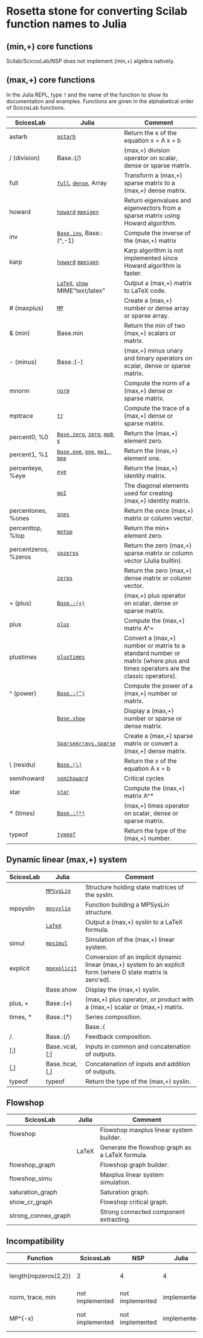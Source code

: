 # Rosetta stone for converting Scilab function names to Julia

## (min,+) core functions

Scilab/ScicosLab/NSP does not implement (min,+) algebra natively.

## (max,+) core functions

In the Julia REPL, type `?` and the name of the function to show its documentation and examples. Functions are given in the alphabetical order of ScicosLab functions.

| ScicosLab            | Julia                         | Comment                                                                                                          |
|----------------------|-------------------------------|------------------------------------------------------------------------------------------------------------------|
| astarb               | [`astarb`](@ref)              | Return the x of the equation x = A x + b                                                                         |
| / (division)         | Base.:(/)                     | (max,+) division operator on scalar, dense or sparse matrix.                                                     |
| full                 | [`full`](@ref), [`dense`](@ref), Array            | Transform a (max,+) sparse matrix to a (max,+) dense matrix.                                 |
| howard               | [`howard`](@ref) [`mpeigen`](@ref)   | Return eigenvalues and eigenvectors from a sparse matrix using Howard algorithm.                          |
| inv                  | [`Base.inv`](@ref), Base.:(^,-1)   | Compute the inverse of the (max,+) matrix                                                                   |
| karp                 | [`howard`](@ref) [`mpeigen`](@ref)   | Karp algorithm is not implemented since Howard algorithm is faster.                                       |
|                      | [`LaTeX`](@ref), [`show`](@ref) MIME"text/latex"  | Output a (max,+) matrix to LaTeX code.                                                       |
| # (maxplus)          | [`MP`](@ref)                  | Create a (max,+) number or dense array or sparse array.                                                          |
| & (min)              | Base.min                      | Return the min of two (max,+) scalars or matrix.                                                                 |
| - (minus)            | Base.:(-)                     | (max,+) minus unary and binary operators on scalar, dense or sparse matrix.                                      |
| mnorm                | [`norm`](@ref)                | Compute the norm of a (max,+) dense or sparse matrix.                                                            |
| mptrace              | [`tr`](@ref)                  | Compute the trace of a (max,+) dense or sparse matrix.                                                           |
| percent0, %0         | [`Base.zero`](@ref), [`zero`](@ref), [`mp0`](@ref), [`ϵ`](@ref)     | Return the (max,+) element zero.                                           |
| percent1, %1         | [`Base.one`](@ref), [`one`](@ref), [`mp1`](@ref),[` mpe`](@ref)     | Return the (max,+) element one.                                            |
| percenteye, %eye     | [`eye`](@ref)                 | Return the (max,+) identity matrix.                                                                              |
|                      | [`mpI`](@ref)                 | The diagonal elements used for creating (max,+) identity matrix.                                                 |
| percentones, %ones   | [`ones`](@ref)                | Return the once (max,+) matrix or column vector.                                                                 |
| percenttop, %top     | [`mptop`](@ref)               | Return the min+ element zero.                                                                                    |
| percentzeros, %zeros | [`spzeros`](@ref)             | Return the zero (max,+) sparse matrix or column vector (Julia builtin).                                          |
|                      | [`zeros`](@ref)               | Return the zero (max,+) dense matrix or column vector.                                                           |
| + (plus)             | [`Base.:(+)`](@ref)           | (max,+) plus operator on scalar, dense or sparse matrix.                                                         |
| plus                 | [`plus`](@ref)                | Compute the (max,+) matrix A^+                                                                                   |
| plustimes            | [`plustimes`](@ref)           | Convert a (max,+) number or matrix to a standard number or matrix (where plus and times operators are the classic operators). |
| ^ (power)            | [`Base.:(^)`](@ref)           | Compute the power of a (max,+) number or matrix.                                                                 |
|                      | [`Base.show`](@ref)           | Display a (max,+) number or sparse or dense matrix.                                                              |
|                      | [`SparseArrays.sparse`](@ref) | Create a (max,+) sparse matrix or convert a (max,+) dense matrix.                                                |
| \ (residu)           | [`Base.(\)`](@ref)            | Return the x of the equation A x = b                                                                             |
| semihoward           | [`semihoward`](@ref)          | Critical cycles                                                                                                  |
| star                 | [`star`](@ref)                | Compute the (max,+) matrix A^*                                                                                   |
| * (times)            | [`Base.:(*)`](@ref)           | (max,+) times operator on scalar, dense or sparse matrix.                                                        |
| typeof               | [`typeof`](@ref)              | Return the type of the (max,+) number.                                                                           |

## Dynamic linear (max,+) system

| ScicosLab| Julia                 | Comment                                                                                            |
|----------|-----------------------|----------------------------------------------------------------------------------------------------|
|          | [`MPSysLin`](@ref)    | Structure holding state matrices of the syslin.                                                    |
| mpsyslin | [`mpsyslin`](@ref)    | Function building a MPSysLin structure.                                                            |
|          | [`LaTeX`](@ref)       | Output a (max,+) syslin to a LaTeX formula.                                                        |
| simul    | [`mpsimul`](@ref)     | Simulation of the (max,+) linear system.                                                           |
| explicit | [`mpexplicit`](@ref)  | Conversion of an implicit dynamic linear (max,+) system to an explicit form (where D state matrix is zero'ed).  |
|          | Base.show             | Display the (max,+) syslin.                                                                        |
| plus, +  | Base.:(+)             | (max,+) plus operator, or product with a (max,+) scalar or (max,+) matrix.                         |
| times, * | Base.:(*)             | Series composition.                                                                                |
| |        | Base.:(|)             | Diagonal composition.                                                                              |
| /.       | Base.:(/)             | Feedback composition.                                                                              |
| [;]      | Base.:vcat, [;]       | Inputs in common and concatenation of outputs.                                                     |
| [,]      | Base.:hcat, [,]       |  Concatenation of inputs and addition of outputs.                                                  |
| typeof   | typeof                | Return the type of the (max,+) syslin.                                                             |

## Flowshop

| ScicosLab           | Julia | Comment                                         |
|---------------------|-------|-------------------------------------------------|
| flowshop            |       | Flowshop maxplus linear system builder.         |
|                     | LaTeX | Generate the flowshop graph as a LaTeX formula. |
| flowshop_graph      |       | Flowshop graph builder.                         |
| flowshop_simu       |       | Maxplus linear system simulation.               |
| saturation_graph    |       | Saturation graph.                               |
| show_cr_graph       |       | Flowshop critical graph.                        |
| strong_connex_graph |       | Strong connected component extracting.          |

## Incompatibility

| Function             | ScicosLab       | NSP             | Julia       | Comment                 |
|----------------------|-----------------|-----------------|-------------|-------------------------|
| length(mpzeros(2,2)) | 2               | 4               | 4           | 4 is the correct answer |
| norm, trace, min     | not implemented | not implemented | implemented |                         |
| MP^(-x)              | not implemented | not implemented | implemented | Negative power (x > 0)  |
